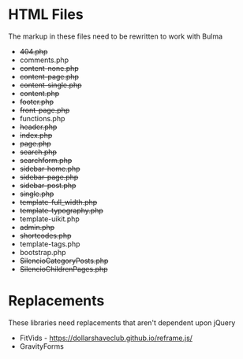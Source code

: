 # HTML Files
The markup in these files need to be rewritten to work with Bulma

* ~~404.php~~
* comments.php
* ~~content-none.php~~
* ~~content-page.php~~
* ~~content-single.php~~
* ~~content.php~~
* ~~footer.php~~
* ~~front-page.php~~
* functions.php
* ~~header.php~~
* ~~index.php~~
* ~~page.php~~
* ~~search.php~~
* ~~searchform.php~~
* ~~sidebar-home.php~~
* ~~sidebar-page.php~~
* ~~sidebar-post.php~~
* ~~single.php~~
* ~~template-full_width.php~~
* ~~template-typography.php~~
* template-uikit.php
* ~~admin.php~~
* ~~shortcodes.php~~
* template-tags.php
* bootstrap.php
* ~~SilencioCategoryPosts.php~~
* ~~SilencioChildrenPages.php~~

# Replacements
These libraries need replacements that aren't dependent upon jQuery

* FitVids - https://dollarshaveclub.github.io/reframe.js/
* GravityForms

